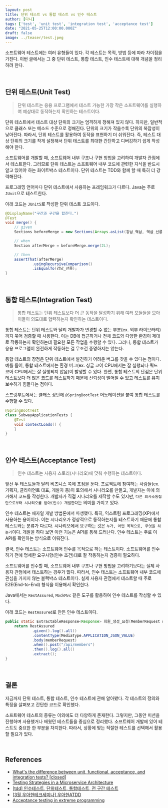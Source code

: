 ```yaml
---
layout: post  
title: 단위 테스트 vs 통합 테스트 vs 인수 테스트
author: [다니]
tags: ['test', 'unit test', 'integration test', 'acceptance test']
date: "2021-05-25T12:00:00.000Z"
draft: false
image: ../teaser/test.jpeg
---
```


소프트웨어 테스트에는 여러 유형들이 있다. 각 테스트는 목적, 방법 등에 따라 차이점을 가진다.
이번 글에서는 그 중 단위 테스트, 통합 테스트, 인수 테스트에 대해 개념을 정리하려 한다.<br/>

<br/>

## 단위 테스트(Unit Test)
> 단위 테스트는 응용 프로그램에서 테스트 가능한 가장 작은 소프트웨어를 실행하여 예상대로 동작하는지 확인하는 테스트이다.<br/>

단위 테스트에서 테스트 대상 단위의 크기는 엄격하게 정해져 있지 않다. 하지만, 일반적으로 클래스 또는 메소드 수준으로 정해진다.
단위의 크기가 작을수록 단위의 복잡성이 낮아진다. 따라서, 단위 테스트를 활용하여 동작을 표현하기 더 쉬워진다.
즉, 테스트 대상 단위의 크기를 작게 설정해서 단위 테스트를 최대한 간단하고 디버깅하기 쉽게 작성해야 한다.<br/>

소프트웨어를 개발할 때, 소프트웨어 내부 구조나 구현 방법을 고려하여 개발자 관점에서 테스트한다.
그러므로 단위 테스트는 소프트웨어 내부 코드에 관련한 지식을 반드시 알고 있어야 하는 화이트박스 테스트이다.
단위 테스트는 TDD와 함께 할 때 특히 더 강력해진다.<br/>

프로그래밍 언어마다 단위 테스트에서 사용하는 프레임워크가 다르다. Java는 주로 `JUnit`으로 테스트한다.<br/>

아래 코드는 `JUnit5`로 작성한 단위 테스트 코드이다.<br/>

```java
@DisplayName("구간과 구간을 합친다.")
@Test
void merge() {
    // given
    Sections beforeMerge = new Sections(Arrays.asList(강남_역삼, 역삼_선릉));

    // when
    Section afterMerge = beforeMerge.merge(2L);

    // then
    assertThat(afterMerge)
            .usingRecursiveComparison()
            .isEqualTo(강남_선릉);
}
```

<br/>

## 통합 테스트(Integration Test)
> 통합 테스트는 단위 테스트보다 더 큰 동작을 달성하기 위해 여러 모듈들을 모아 이들이 의도대로 협력하는지 확인하는 테스트이다.<br/>

통합 테스트는 단위 테스트와 달리 개발자가 변경할 수 없는 부분(ex. 외부 라이브러리)까지 묶어 검증할 때 사용한다.
이는 DB에 접근하거나 전체 코드와 다양한 환경이 제대로 작동하는지 확인하는데 필요한 모든 작업을 수행할 수 있다.
그러나, 통합 테스트가 응용 프로그램이 완전하게 작동하는 걸 무조건 증명하지는 않는다.<br/>

통합 테스트의 장점은 단위 테스트에서 발견하기 어려운 버그를 찾을 수 있다는 점이다.
예를 들어, 통합 테스트에서는 환경 버그(ex. 싱글 코어 CPU에서는 잘 실행되나 쿼드 코어 CPU에서는 잘 실행되지 않음)이 발생할 수 있다.
한편, 통합 테스트의 단점은 단위 테스트보다 더 많은 코드를 테스트하기 때문에 신뢰성이 떨어질 수 있고 테스트를 유지보수하기 힘들다는 점이다.<br/>

스프링부트에서는 클래스 상단에 `@SpringBootTest` 어노테이션을 붙여 통합 테스트를 수행할 수 있다.<br/>

```java
@SpringBootTest
class SubwayApplicationTests {
    @Test
    void contextLoads() {
    }
}
```

<br/>

## 인수 테스트(Acceptance Test)
> 인수 테스트는 사용자 스토리(시나리오)에 맞춰 수행하는 테스트이다.<br/>

앞선 두 테스트들과 달리 비즈니스 쪽에 초점을 둔다.
프로젝트에 참여하는 사람들(ex. 기획자, 클라이언트 대표, 개발자 등)이 토의해서 시나리오를 만들고, 개발자는 이에 의거해서 코드를 작성한다.
개발자가 직접 시나리오를 제작할 수도 있지만, `다른 의사소통집단으로부터 시나리오를 받아(인수) 개발한다`는 의미를 가지고 있다.<br/>

인수 테스트는 애자일 개발 방법론에서 파생했다. 특히, 익스트림 프로그래밍(XP)에서 사용하는 용어이다.
이는 시나리오가 정상적으로 동작하는지를 테스트하기 때문에 통합 테스트와는 분류가 다르다.
시나리오에서 요구하는 것은 `누가, 어떤 목적으로, 무엇을 하는가`이다.
개발을 하다 보면 이런 기능은 API를 통해 드러난다. 인수 테스트는 주로 이 API를 확인하는 방식으로 이뤄진다.<br/>

결국, 인수 테스트는 소프트웨어 인수를 목적으로 하는 테스트이다.
소프트웨어를 인수하기 전에 명세한 요구사항(인수 조건)대로 잘 작동하는지 검증이 필요하다.<br/>

소프트웨어를 인수할 때, 소프트웨어 내부 구조나 구현 방법을 고려하기보다는 실제 사용자 관점에서 테스트하는 경우가 많다.
따라서, 인수 테스트는 소프트웨어 내부 코드에 관심을 가지지 않는 블랙박스 테스트이다.
실제 사용자 관점에서 테스트할 때 주로 E2E(End-to-End) 형식을 이용해서 확인한다.<br/>

Java에서는 `RestAssured`, `MockMvc` 같은 도구를 활용하여 인수 테스트를 작성할 수 있다.<br/>

아래 코드는 `RestAssured`로 만든 인수 테스트이다.<br/>

```java
public static ExtractableResponse<Response> 회원_생성_요청(MemberRequest memberRequest) {
    return RestAssured
            .given().log().all()
            .contentType(MediaType.APPLICATION_JSON_VALUE)
            .body(memberRequest)
            .when().post("/api/members")
            .then().log().all()
            .extract();
}
```

<br/>

## 결론
지금까지 단위 테스트, 통합 테스트, 인수 테스트에 관해 알아봤다.
각 테스트의 정의와 특징을 살펴보고 간단한 코드로 확인했다.<br/>

소프트웨어 테스트의 종류는 이외에도 더 다양하게 존재한다.
그렇지만, 그동안 미션을 진행하며 사용했거나 배웠던 테스트들을 중심으로 정리했다.
소프트웨어 개발에 있어 테스트도 중요한 한 부분을 차지한다. 따라서, 상황에 맞는 적절한 테스트를 선택해서 활용할 필요가 있다.<br/>

<br/>

## References
- [What's the difference between unit, functional, acceptance, and integration tests? [closed]](https://stackoverflow.com/questions/4904096/whats-the-difference-between-unit-functional-acceptance-and-integration-test)
- [Testing Strategies in a Microservice Architecture](https://martinfowler.com/articles/microservice-testing/)
- [[tdd] 인수테스트, 단위테스트, 통합테스트, 전 구간 테스트](https://joont92.github.io/tdd/%EC%9D%B8%EC%88%98%ED%85%8C%EC%8A%A4%ED%8A%B8-%EB%8B%A8%EC%9C%84%ED%85%8C%EC%8A%A4%ED%8A%B8-%ED%86%B5%ED%95%A9%ED%85%8C%EC%8A%A4%ED%8A%B8-%EC%A0%84-%EA%B5%AC%EA%B0%84-%ED%85%8C%EC%8A%A4%ED%8A%B8/)
- [[3월 우아한테크세미나] 우아한ATDD](https://www.youtube.com/watch?v=ITVpmjM4mUE&t=4s)
- [Acceptance testing in extreme programming](https://en.wikipedia.org/wiki/Acceptance_testing#Acceptance_testing_in_extreme_programming)
